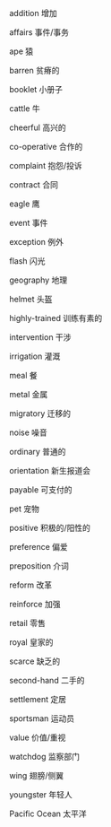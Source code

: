 addition        增加

affairs         事件/事务

ape             猿

barren          贫瘠的

booklet         小册子

cattle          牛

cheerful        高兴的

co-operative    合作的

complaint       抱怨/投诉

contract        合同

eagle           鹰

event           事件

exception       例外

flash           闪光

geography       地理

helmet          头盔

highly-trained  训练有素的

intervention    干涉

irrigation      灌溉

meal            餐

metal           金属

migratory       迁移的

noise           噪音

ordinary        普通的

orientation     新生报道会

payable         可支付的

pet             宠物

positive        积极的/阳性的

preference      偏爱

preposition     介词

reform          改革

reinforce       加强

retail          零售

royal           皇家的

scarce          缺乏的

second-hand     二手的

settlement      定居

sportsman       运动员

value           价值/重视

watchdog        监察部门

wing            翅膀/侧翼

youngster       年轻人

Pacific Ocean   太平洋

